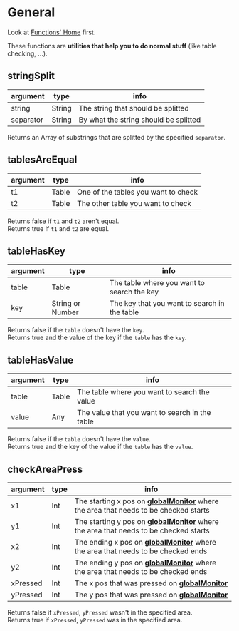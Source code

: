 # General

Look at [Functions' Home](index.md#general) first.

These functions are **utilities that help you to do normal stuff** (like table checking, ...).

## stringSplit

| argument  | type   | info                                  |
| --------- | ------ | ------------------------------------- |
| string    | String | The string that should be splitted    |
| separator | String | By what the string should be splitted |

Returns an Array of substrings that are splitted by the specified `separator`.

## tablesAreEqual

| argument | type  | info                                |
| -------- | ----- | ----------------------------------- |
| t1       | Table | One of the tables you want to check |
| t2       | Table | The other table you want to check   |

Returns false if `t1` and `t2` aren't equal.<br>
Returns true if `t1` and `t2` are equal.

## tableHasKey

| argument | type             | info                                         |
| -------- | ---------------- | -------------------------------------------- |
| table    | Table            | The table where you want to search the key   |
| key      | String or Number | The key that you want to search in the table |

Returns false if the `table` doesn't have the `key`.<br>
Returns true and the value of the key if the `table` has the `key`.

## tableHasValue

| argument | type  | info                                           |
| -------- | ----- | ---------------------------------------------- |
| table    | Table | The table where you want to search the value   |
| value    | Any   | The value that you want to search in the table |

Returns false if the `table` doesn't have the `value`.<br>
Returns true and the key of the value if the `table` has the `value`.

## checkAreaPress

| argument | type | info                                                                                                                                                            |
| -------- | ---- | --------------------------------------------------------------------------------------------------------------------------------------------------------------- |
| x1       | Int  | The starting x pos on [**globalMonitor**](../read_only_variables/monitor_management.md#globalmonitor-peripheral) where the area that needs to be checked starts |
| y1       | Int  | The starting y pos on [**globalMonitor**](../read_only_variables/monitor_management.md#globalmonitor-peripheral) where the area that needs to be checked starts |
| x2       | Int  | The ending x pos on [**globalMonitor**](../read_only_variables/monitor_management.md#globalmonitor-peripheral) where the area that needs to be checked ends     |
| y2       | Int  | The ending y pos on [**globalMonitor**](../read_only_variables/monitor_management.md#globalmonitor-peripheral) where the area that needs to be checked ends     |
| xPressed | Int  | The x pos that was pressed on [**globalMonitor**](../read_only_variables/monitor_management.md#globalmonitor-peripheral)                                        |
| yPressed | Int  | The y pos that was pressed on [**globalMonitor**](../read_only_variables/monitor_management.md#globalmonitor-peripheral)                                        |

Returns false if `xPressed`, `yPressed` wasn't in the specified area.<br>
Returns true if `xPressed`, `yPressed` was in the specified area.
